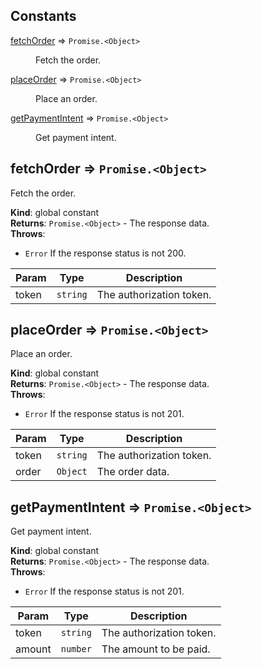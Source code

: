 ## Constants

<dl>
<dt><a href="#fetchOrder">fetchOrder</a> ⇒ <code>Promise.&lt;Object&gt;</code></dt>
<dd><p>Fetch the order.</p>
</dd>
<dt><a href="#placeOrder">placeOrder</a> ⇒ <code>Promise.&lt;Object&gt;</code></dt>
<dd><p>Place an order.</p>
</dd>
<dt><a href="#getPaymentIntent">getPaymentIntent</a> ⇒ <code>Promise.&lt;Object&gt;</code></dt>
<dd><p>Get payment intent.</p>
</dd>
</dl>

<a name="fetchOrder"></a>

## fetchOrder ⇒ <code>Promise.&lt;Object&gt;</code>
Fetch the order.

**Kind**: global constant  
**Returns**: <code>Promise.&lt;Object&gt;</code> - The response data.  
**Throws**:

- <code>Error</code> If the response status is not 200.


| Param | Type | Description |
| --- | --- | --- |
| token | <code>string</code> | The authorization token. |

<a name="placeOrder"></a>

## placeOrder ⇒ <code>Promise.&lt;Object&gt;</code>
Place an order.

**Kind**: global constant  
**Returns**: <code>Promise.&lt;Object&gt;</code> - The response data.  
**Throws**:

- <code>Error</code> If the response status is not 201.


| Param | Type | Description |
| --- | --- | --- |
| token | <code>string</code> | The authorization token. |
| order | <code>Object</code> | The order data. |

<a name="getPaymentIntent"></a>

## getPaymentIntent ⇒ <code>Promise.&lt;Object&gt;</code>
Get payment intent.

**Kind**: global constant  
**Returns**: <code>Promise.&lt;Object&gt;</code> - The response data.  
**Throws**:

- <code>Error</code> If the response status is not 201.


| Param | Type | Description |
| --- | --- | --- |
| token | <code>string</code> | The authorization token. |
| amount | <code>number</code> | The amount to be paid. |

